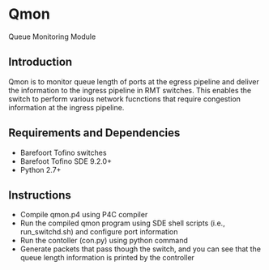 # Qmon
Queue Monitoring Module

## Introduction

Qmon is to monitor queue length of ports at the egress pipeline and deliver the information to the ingress pipeline in RMT switches.
This enables the switch to perform various network fucnctions that require congestion information at the ingress pipeline.

## Requirements and Dependencies

* Barefoort Tofino switches
* Barefoot Tofino SDE 9.2.0+
* Python 2.7+

## Instructions

* Compile qmon.p4 using P4C compiler
* Run the compiled qmon program using SDE shell scripts (i.e., run_switchd.sh) and configure port information
* Run the contoller (con.py) using python command
* Generate packets that pass though the switch, and you can see that the queue length information is printed by the controller
